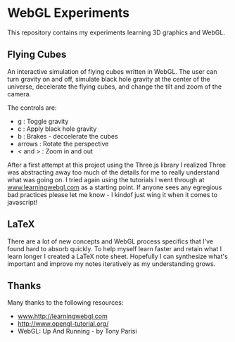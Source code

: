 WebGL Experiments
==================
This repository contains my experiments learning 3D graphics and WebGL.

Flying Cubes
--------
An interactive simulation of flying cubes written in WebGL. The user can
turn gravity on and off, simulate black hole gravity at the center of the
universe, decelerate the flying cubes, and change the tilt and zoom of
the camera.

The controls are:
* g : Toggle gravity
* c : Apply black hole gravity 
* b : Brakes - deccelerate the cubes
* arrows : Rotate the perspective
* < and > : Zoom in and out

After a first attempt at this project using the Three.js library I realized
Three was abstracting away too much of the details for me to really understand
what was going on. I tried again using the tutorials I went through at
www.learningwebgl.com as a starting point. If anyone sees any egregious bad
practices please let me know - I kindof just wing it when it comes to javascript!

LaTeX
-----
There are a lot of new concepts and WebGL process specifics that I've found hard
to absorb quickly. To help myself learn faster and retain what I learn longer
I created a LaTeX note sheet. Hopefully I can synthesize what's important and 
improve my notes iteratively as my understanding grows.

Thanks
------
Many thanks to the following resources:
* www.http://learningwebgl.com
* http://www.opengl-tutorial.org/ 
* WebGL: Up And Running - by Tony Parisi
